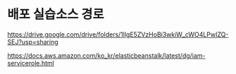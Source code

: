 
# 배포 실습소스 경로
https://drive.google.com/drive/folders/1llgE5ZVzHoBi3wkiW_cWO4LPwIZQ-SEJ?usp=sharing


https://docs.aws.amazon.com/ko_kr/elasticbeanstalk/latest/dg/iam-servicerole.html
